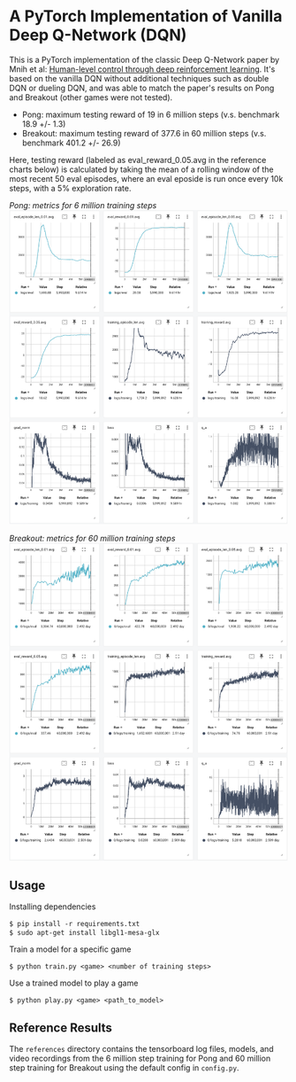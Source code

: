 # A PyTorch Implementation of Vanilla Deep Q-Network (DQN)

This is a PyTorch implementation of the classic Deep Q-Network paper by Mnih et al: [Human-level control through deep reinforcement
learning](https://storage.googleapis.com/deepmind-data/assets/papers/DeepMindNature14236Paper.pdf). It's based on the vanilla DQN without additional techniques such as double DQN or dueling DQN, and was able to match the paper's results on Pong and Breakout (other games were not tested).

- Pong: maximum testing reward of 19 in 6 million steps (v.s. benchmark 18.9 +/- 1.3)
- Breakout: maximum testing reward of 377.6 in 60 million steps (v.s. benchmark 401.2 +/- 26.9)

Here, testing reward (labeled as eval_reward_0.05.avg in the reference charts below) is calculated by taking the mean of a rolling window of the most recent 50 eval episodes, where an eval eposide is run once every 10k steps, with a 5% exploration rate.

*Pong: metrics for 6 million training steps*
![Pong Reference](images/pong-ref.png)

*Breakout: metrics for 60 million training steps*
![Breakout Reference](images/breakout-ref.png)

## Usage
Installing dependencies
```
$ pip install -r requirements.txt
$ sudo apt-get install libgl1-mesa-glx
```

Train a model for a specific game
```
$ python train.py <game> <number of training steps>
```

Use a trained model to play a game
```
$ python play.py <game> <path_to_model>
```

## Reference Results
The `references` directory contains the tensorboard log files, models, and video recordings from the 6 million step training for Pong and 60 million step training for Breakout using the default config in `config.py`.

